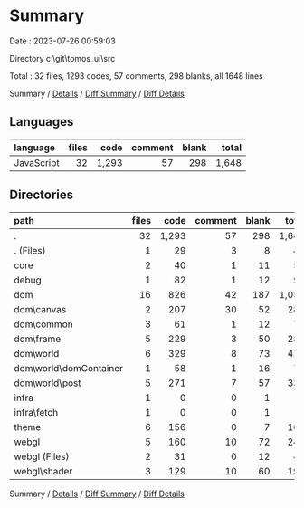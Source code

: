 # Summary

Date : 2023-07-26 00:59:03

Directory c:\\git\\tomos_ui\\src

Total : 32 files,  1293 codes, 57 comments, 298 blanks, all 1648 lines

Summary / [Details](details.md) / [Diff Summary](diff.md) / [Diff Details](diff-details.md)

## Languages
| language | files | code | comment | blank | total |
| :--- | ---: | ---: | ---: | ---: | ---: |
| JavaScript | 32 | 1,293 | 57 | 298 | 1,648 |

## Directories
| path | files | code | comment | blank | total |
| :--- | ---: | ---: | ---: | ---: | ---: |
| . | 32 | 1,293 | 57 | 298 | 1,648 |
| . (Files) | 1 | 29 | 3 | 8 | 40 |
| core | 2 | 40 | 1 | 11 | 52 |
| debug | 1 | 82 | 1 | 12 | 95 |
| dom | 16 | 826 | 42 | 187 | 1,055 |
| dom\\canvas | 2 | 207 | 30 | 52 | 289 |
| dom\\common | 3 | 61 | 1 | 12 | 74 |
| dom\\frame | 5 | 229 | 3 | 50 | 282 |
| dom\\world | 6 | 329 | 8 | 73 | 410 |
| dom\\world\\domContainer | 1 | 58 | 1 | 16 | 75 |
| dom\\world\\post | 5 | 271 | 7 | 57 | 335 |
| infra | 1 | 0 | 0 | 1 | 1 |
| infra\\fetch | 1 | 0 | 0 | 1 | 1 |
| theme | 6 | 156 | 0 | 7 | 163 |
| webgl | 5 | 160 | 10 | 72 | 242 |
| webgl (Files) | 2 | 31 | 0 | 12 | 43 |
| webgl\\shader | 3 | 129 | 10 | 60 | 199 |

Summary / [Details](details.md) / [Diff Summary](diff.md) / [Diff Details](diff-details.md)